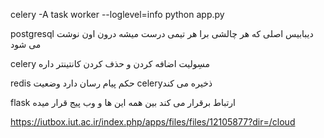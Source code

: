 celery -A task worker --loglevel=info
python app.py

postgresql دیبابیس اصلی که هر چالشی برا هر تیمی درست میشه درون اون نوشت می شود 


celery مسِولیت اضافه کردن و حذف کردن کانتینتر داره 


redis حکم پیام رسان دارد وضعیت celeryذخیره می کند 


flask ارتباط برقرار می کند بین همه این ها و وب پیج قرار میده 


https://iutbox.iut.ac.ir/index.php/apps/files/files/12105877?dir=/cloud
